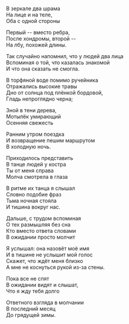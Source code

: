 В зеркале два шрама  
На лице и на теле,  
Оба с одной стороны  
  
Первый -- вместо ребра,  
После хондромы, второй --  
На лбу, похожей длины.  
  
Так случайно напомнил, что у людей два лица  
Вспоминая о той, что казалась знакомой  
И что она сказать не смогла.  
  
В торфяной воде помимо ручейника  
Отражались высокие травы  
Дно от солнца под плёнкой бордовой,  
Гладь непроглядно черна;  
  
Зной в тени дерева,  
Мотылёк умирающий  
Осенняя свежесть  
  
Ранним утром поездка  
И возвращение пешим маршрутом  
В холодную ночь.  
  
Приходилось представить  
В танце людей у костра  
Ты от меня справа  
Молча смотрела в глаза  
  
В ритме их танца я слышал  
Словно подобие фраз  
Тьма ночная стояла  
И тишина вокруг нас.  
  
Дальше, с трудом вспоминая  
О тех размышляя без сна  
Кто вместо ответа словами  
В ожидании просто молчит  
  
Я услышал: она назовёт моё имя  
И в тишине не услышит мой голос  
Скажет, что ждёт меня близко  
А мне не коснуться рукой из-за стены.  
  
Пока все не спят  
В ожидании видят и слышат,  
Что я жду тебя долго  
  
Ответного взгляда в молчании  
В последний месяц  
До грядущей зимы.